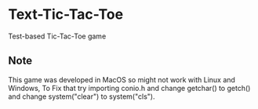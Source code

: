 # Text-Tic-Tac-Toe
Test-based Tic-Tac-Toe game

## Note
This game was developed in MacOS so might not work with Linux and Windows, To Fix that try importing conio.h and change getchar() to getch() and change system("clear") to system("cls").